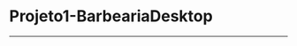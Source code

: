 # Projeto1-BarbeariaDesktop
________________________________________________________________________________________________________
